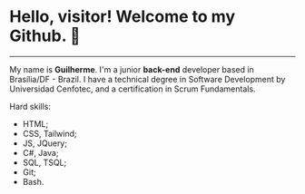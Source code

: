 # Hello, visitor! Welcome to my Github. :wave:
***

My name is **Guilherme**. I'm a junior **back-end** developer based in Brasília/DF - Brazil. I have a technical degree in Software Development by Universidad Cenfotec, and a certification in Scrum Fundamentals. 

Hard skills:
- HTML;
- CSS, Tailwind;
- JS, JQuery;
- C#, Java;
- SQL, TSQL; 
- Git;
- Bash. 
